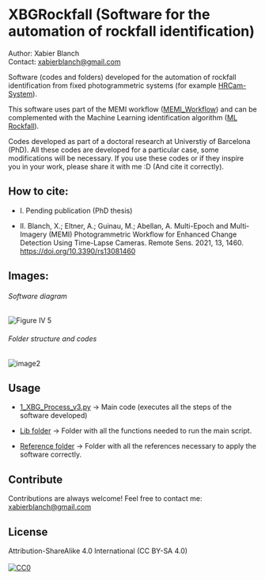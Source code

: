 # XBGRockfall (Software for the automation of rockfall identification)
Author: Xabier Blanch<br/>
Contact: xabierblanch@gmail.com<br/>

Software (codes and folders) developed for the automation of rockfall identification from fixed photogrammetric systems (for example [HRCam-System](https://github.com/xabierblanch/HRCam-System)).

This software uses part of the MEMI workflow ([MEMI_Workflow](https://github.com/xabierblanch/MEMI_Workflow)) and can be complemented with the Machine Learning identification algorithm ([ML Rockfall](https://github.com/xabierblanch/ML_Rockfall)).

Codes developed as part of a doctoral research at Universtiy of Barcelona (PhD). All these codes are developed for a particular case, some modifications will be necessary. If you use these codes or if they inspire you in your work, please share it with me :D (And cite it correctly).

How to cite:
-----
* I. Pending publication (PhD thesis)

* II. Blanch, X.; Eltner, A.; Guinau, M.; Abellan, A. Multi-Epoch and Multi-Imagery (MEMI) Photogrammetric Workflow for Enhanced Change Detection Using Time-Lapse Cameras. Remote Sens. 2021, 13, 1460. https://doi.org/10.3390/rs13081460

Images:
-----
###### Software diagram
![Figure IV 5](https://user-images.githubusercontent.com/37353398/151881584-71801a93-8a35-4bba-9d02-46b2e07ad67c.jpg)

###### Folder structure and codes
![image2](https://user-images.githubusercontent.com/37353398/151882359-5819ba73-edc6-4ad2-9019-0d2371ba7e53.jpg)

Usage
-----
* [1_XBG_Process_v3.py](1_XBG_Process/1_XBG_Process_v3.py) -> Main code (executes all the steps of the software developed)

* [Lib folder](2_lib) -> Folder with all the functions needed to run the main script. 
 
* [Reference folder](3_reference/1_reference_GCP) -> Folder with all the references necessary to apply the software correctly.

Contribute
-----
Contributions are always welcome!
Feel free to contact me: xabierblanch@gmail.com

License
-----
Attribution-ShareAlike 4.0 International (CC BY-SA 4.0)<br/><br/>
[![CC0](https://licensebuttons.net/i/cc-gift-guide/by-sa.png)](https://creativecommons.org/licenses/by-sa/4.0/)
